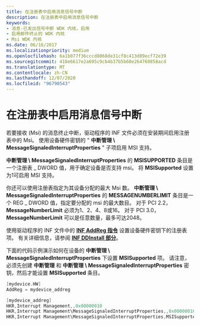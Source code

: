 ```yaml
---
title: 在注册表中启用消息信号中断
description: 在注册表中启用消息信号中断
keywords:
- 消息-已发出信号中断 WDK 内核，启用
- 启用邮件终止的 WDK 内核
- Msi WDK 内核
ms.date: 06/16/2017
ms.localizationpriority: medium
ms.openlocfilehash: 6a1b077f36cccd8068de31cf8c413d89ecf72e39
ms.sourcegitcommit: 418e6617e2a695c9cb4b37b5b60e264760858acd
ms.translationtype: MT
ms.contentlocale: zh-CN
ms.lasthandoff: 12/07/2020
ms.locfileid: "96790543"
---
```

# <a name="enabling-message-signaled-interrupts-in-the-registry"></a>在注册表中启用消息信号中断


若要接收 (Msi) 的消息终止中断，驱动程序的 INF 文件必须在安装期间启用注册表中的 Msi。 使用设备硬件密钥的 " **中断管理 \\ MessageSignaledInterruptProperties** " 子项启用 MSI 支持。

**中断管理 \\ MessageSignaledInterruptProperties** 的 **MSISUPPORTED** 条目是一个注册表 \_ DWORD 值，用于确定设备是否支持 msi。 将 **MSISupported** 设置为1可启用 MSI 支持。

你还可以使用注册表指定为其设备分配的最大 Msi 数。 **中断管理 \\ MessageSignaledInterruptProperties** 的 **MESSAGENUMBERLIMIT** 条目是一个 REG \_ DWORD 值，指定要分配的 msi 的最大数目。 对于 PCI 2.2， **MessageNumberLimit** 必须为1、2、4、8或16。 对于 PCI 3.0， **MessageNumberLimit** 可以是任意数量，最多可达2048。

使用驱动程序的 INF 文件中的 [**INF AddReg 指令**](../install/inf-addreg-directive.md) 设置设备硬件密钥下的注册表项。 有关详细信息，请参阅 [**INF DDInstall 部分**](../install/inf-ddinstall-hw-section.md)。

下面的代码示例演示如何在设备的 **中断管理 \\ MessageSignaledInterruptProperties** 下设置 **MSISupported** 项。 请注意，必须先创建 **中断管理** 和 **中断管理 \\ MessageSignaledInterruptProperties** 密钥，然后才能设置 **MSISupported** 条目。

```cpp
[mydevice.HW]
AddReg = mydevice_addreg

[mydevice_addreg]
HKR,Interrupt Management,,0x00000010
HKR,Interrupt Management\MessageSignaledInterruptProperties,,0x00000010
HKR,Interrupt Management\MessageSignaledInterruptProperties,MSISupported,0x00010001,1
```

 

